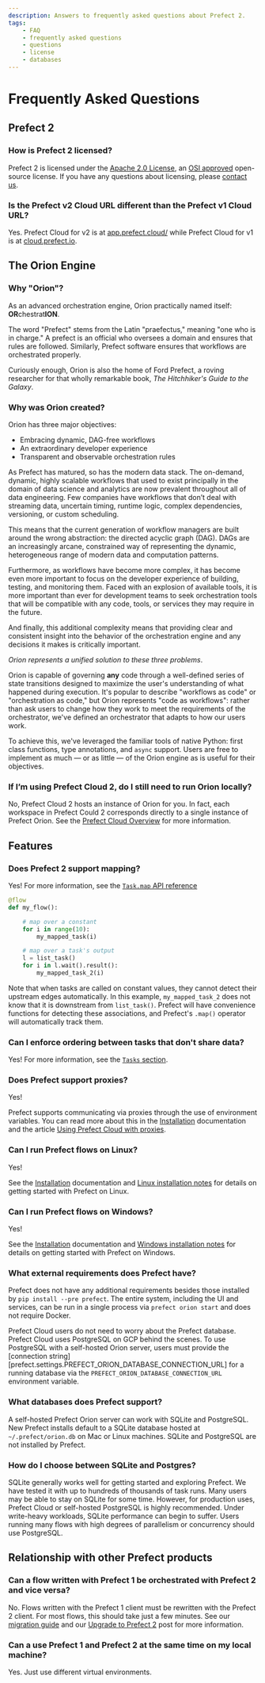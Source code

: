 ```yaml
---
description: Answers to frequently asked questions about Prefect 2.
tags:
    - FAQ
    - frequently asked questions
    - questions
    - license
    - databases
---
```


# Frequently Asked Questions

## Prefect 2

### How is Prefect 2 licensed?

Prefect 2 is licensed under the [Apache 2.0 License](https://www.apache.org/licenses/LICENSE-2.0), an [OSI approved](https://opensource.org/licenses/Apache-2.0) open-source license. If you have any questions about licensing, please [contact us](mailto:hello@prefect.io).

### Is the Prefect v2 Cloud URL different than the Prefect v1 Cloud URL?  

Yes. Prefect Cloud for v2 is at [app.prefect.cloud/](https://app.prefect.cloud) while Prefect Cloud for v1 is at [cloud.prefect.io](https://cloud.prefect.io/).

## The Orion Engine

### Why "Orion"?

As an advanced orchestration engine, Orion practically named itself: **OR**chestrat**ION**.

The word "Prefect" stems from the Latin "praefectus," meaning "one who is in charge." A prefect is an official who oversees a domain and ensures that rules are followed. Similarly, Prefect software ensures that workflows are orchestrated properly.

Curiously enough, Orion is also the home of Ford Prefect, a roving researcher for that wholly remarkable book, _The Hitchhiker's Guide to the Galaxy_.

### Why was Orion created?

Orion has three major objectives:

- Embracing dynamic, DAG-free workflows
- An extraordinary developer experience
- Transparent and observable orchestration rules

As Prefect has matured, so has the modern data stack. The on-demand, dynamic, highly scalable workflows that used to exist principally in the domain of data science and analytics are now prevalent throughout all of data engineering. Few companies have workflows that don’t deal with streaming data, uncertain timing, runtime logic, complex dependencies, versioning, or custom scheduling.

This means that the current generation of workflow managers are built around the wrong abstraction: the directed acyclic graph (DAG). DAGs are an increasingly arcane, constrained way of representing the dynamic, heterogeneous range of modern data and computation patterns.

Furthermore, as workflows have become more complex, it has become even more important to focus on the developer experience of building, testing, and monitoring them. Faced with an explosion of available tools, it is more important than ever for development teams to seek orchestration tools that will be compatible with any code, tools, or services they may require in the future.

And finally, this additional complexity means that providing clear and consistent insight into the behavior of the orchestration engine and any decisions it makes is critically important.

_Orion represents a unified solution to these three problems_.

Orion is capable of governing **any** code through a well-defined series of state transitions designed to maximize the user's understanding of what happened during execution. It's popular to describe "workflows as code" or "orchestration as code," but Orion represents "code as workflows": rather than ask users to change how they work to meet the requirements of the orchestrator, we've defined an orchestrator that adapts to how our users work.

To achieve this, we've leveraged the familiar tools of native Python: first class functions, type annotations, and `async` support. Users are free to implement as much &mdash; or as little &mdash; of the Orion engine as is useful for their objectives.

### If I’m using Prefect Cloud 2, do I still need to run Orion locally?

No, Prefect Cloud 2 hosts an instance of Orion for you. In fact, each workspace in Prefect Could 2 corresponds directly to a single instance of Prefect Orion. See the [Prefect Cloud Overview](/ui/cloud/) for more information.


## Features

### Does Prefect 2 support mapping?

Yes! For more information, see the [`Task.map` API reference](/api-ref/prefect/tasks/#prefect.tasks.Task.map)

```python
@flow
def my_flow():

    # map over a constant
    for i in range(10):
        my_mapped_task(i)

    # map over a task's output
    l = list_task()
    for i in l.wait().result():
        my_mapped_task_2(i)
```

Note that when tasks are called on constant values, they cannot detect their upstream edges automatically. In this example, `my_mapped_task_2` does not know that it is downstream from `list_task()`. Prefect will have convenience functions for detecting these associations, and Prefect's `.map()` operator will automatically track them.

### Can I enforce ordering between tasks that don't share data?

Yes! For more information, see the [`Tasks` section](/concepts/tasks/#wait-for).

### Does Prefect support proxies?

Yes!

Prefect supports communicating via proxies through the use of environment variables. You can read more about this in the [Installation](/getting-started/installation/#proxies) documentation and the article [Using Prefect Cloud with proxies](https://discourse.prefect.io/t/using-prefect-cloud-with-proxies/1696).

### Can I run Prefect flows on Linux?

Yes! 

See the [Installation](/getting-started/installation/) documentation and [Linux installation notes](/getting-started/installation/#linux-installation-notes) for details on getting started with Prefect on Linux.

### Can I run Prefect flows on Windows?

Yes!

See the [Installation](/getting-started/installation/) documentation and [Windows installation notes](/getting-started/installation/#windows-installation-notes) for details on getting started with Prefect on Windows.

### What external requirements does Prefect have?

Prefect does not have any additional requirements besides those installed by `pip install --pre prefect`. The entire system, including the UI and services, can be run in a single process via `prefect orion start` and does not require Docker.

Prefect Cloud users do not need to worry about the Prefect database. Prefect Cloud uses PostgreSQL on GCP behind the scenes. To use PostgreSQL with a self-hosted Orion server, users must provide the [connection string][prefect.settings.PREFECT_ORION_DATABASE_CONNECTION_URL] for a running database via the `PREFECT_ORION_DATABASE_CONNECTION_URL` environment variable.

### What databases does Prefect support?

A self-hosted Prefect Orion server can work with SQLite and PostgreSQL. New Prefect installs default to a SQLite database hosted at `~/.prefect/orion.db` on Mac or Linux machines. SQLite and PostgreSQL are not installed by Prefect.

### How do I choose between SQLite and Postgres?

SQLite generally works well for getting started and exploring Prefect. We have tested it with up to hundreds of thousands of task runs. Many users may be able to stay on SQLite for some time. However, for production uses, Prefect Cloud or self-hosted PostgreSQL is highly recommended. Under write-heavy workloads, SQLite performance can begin to suffer. Users running many flows with high degrees of parallelism or concurrency should use PostgreSQL.

## Relationship with other Prefect products

### Can a flow written with Prefect 1 be orchestrated with Prefect 2 and vice versa?

No. Flows written with the Prefect 1 client must be rewritten with the Prefect 2 client. For most flows, this should take just a few minutes. See our [migration guide](/migration-guide/) and our [Upgrade to Prefect 2](https://www.prefect.io/guide/blog/upgrade-to-prefect-2/) post for more information.

### Can a use Prefect 1 and Prefect 2 at the same time on my local machine?

Yes. Just use different virtual environments.